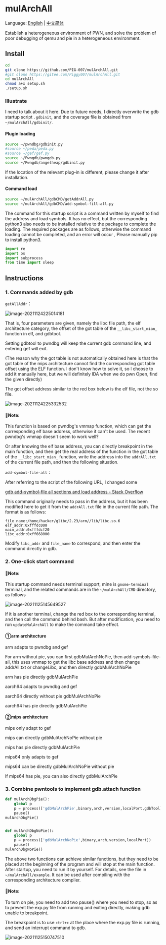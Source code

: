 # mulArchAll

Language: [English](https://github.com/PIG-007/mulArchAll/blob/master/README_en-US.md) | [中文简体](https://github.com/PIG-007/mulArchAll/blob/master/README.md)

Establish a heterogeneous environment of PWN, and solve the problem of poor debugging of qemu and pie in a heterogeneous environment.

## Install

```bash
cd
git clone https://github.com/PIG-007/mulArchAll.git
#git clone https://gitee.com/Piggy007/mulArchAll.git
cd mulArchAll
chmod a+x setup.sh
./setup.sh
```

### Illustrate

I need to talk about it here. Due to future needs, I directly overwrite the gdb startup script `.gdbinit`, and the coverage file is obtained from `~/mulArchAll/gdbinit/`.

#### Plugin loading

```bash
source ~/pwndbg/gdbinit.py
#source ~/peda/peda.py
#source ~/gef/gef.py
source ~/Pwngdb/pwngdb.py
source ~/Pwngdb/angelheap/gdbinit.py
```

If the location of the relevant plug-in is different, please change it after installation.

#### Command load 

```bash
source ~/mulArchAll/gdbCMD/getAddrAll.py
source ~/mulArchAll/gdbCMD/add-symbol-fill-all.py
```

The command for this startup script is a command written by myself to find the address and load symbols. It has no effect, but the corresponding python3 also needs to be installed relative to the package to complete the loading. The required packages are as follows, otherwise the command loading cannot be completed, and an error will occur , Please manually pip to install python3.

```python
import re
import os
import subprocess
from time import sleep
```

## Instructions

### 1. Commands added by gdb

`getAllAddr`：

![image-20211124225014181](https://pig-007.oss-cn-beijing.aliyuncs.com/img/20211124225014.png)

That is, four parameters are given, namely the libc file path, the elf architecture category, the offset of the got table of the `__libc_start_mian_` function in elf, and gdbtool.

Setting gdbtool to pwndbg will keep the current gdb command line, and entering gef will exit.

(The reason why the got table is not automatically obtained here is that the got table of the mips architecture cannot find the corresponding got table offset using the ELF function. I don't know how to solve it, so I choose to add it manually here, but we will definitely IDA when we do pwn Open, find the given directly)

The got offset address similar to the red box below is the elf file, not the so file.

![image-20211124225332532](https://pig-007.oss-cn-beijing.aliyuncs.com/img/20211124225332.png)

#### 🔺Note:

This function is based on pwndbg's vmmap function, which can get the corresponding elf base address, otherwise it can't be used. The recent pwndbg's vmmap doesn't seem to work well?

Or after knowing the elf base address, you can directly breakpoint in the main function, and then get the real address of the function in the got table of the `__libc_start_mian_` function, write the address into the `addrAll.txt` of the current file path, and then the following situation.

`add-symbol-file-all`：

After referring to the script of the following URL, I changed some

[gdb add-symbol-file all sections and load address - Stack Overflow](https://stackoverflow.com/questions/33049201/gdb-add-symbol-file-all-sections-and-load-address)

This command originally needs to pass in the address, but it has been modified here to get it from the `addrAll.txt` file in the current file path. The format is as follows:

```
file_name:/home/hacker/glibc/2.23/arm//lib/libc.so.6
elf_addr:0xfffdc000
main_addr:0xfffdcf20
libc_addr:0xff668000
```

Modify `libc_addr` and `file_name` to correspond, and then enter the command directly in gdb.

### 2. One-click start command

#### 🔺Note:

This startup command needs terminal support, mine is `gnome-terminal` terminal, and the related commands are in the `~/mulArchAll/CMD` directory, as follows

![image-20211125145649527](https://pig-007.oss-cn-beijing.aliyuncs.com/img/20211125145649.png)

If it is another terminal, change the red box to the corresponding terminal, and then call the command behind bash. But after modification, you need to run `updateMulArchAll` to make the command take effect.

#### ①arm architecture

arm adapts to pwndbg and gef

For arm without pie, you can first gdbMulArchNoPie, then add-symbols-file-all, this uses vmmap to get the libc base address and then change addrAll.txt or changeLibc, and then directly gdbMulArchNoPie

arm has pie directly gdbMulArchPie



aarch64 adapts to pwndbg and gef

aarch64 directly without pie gdbMulArchNoPie

aarch64 has pie directly gdbMulArchPie

#### ②mips architecture

mips only adapt to gef

mips can directly gdbMulArchNoPie without pie

mips has pie directly gdbMulArchPie



mips64 only adapts to gef

mips64 can be directly gdbMulArchNoPie without pie

If mips64 has pie, you can also directly gdbMulArchPie

### 3. Combine pwntools to implement gdb.attach function

```python
def mulArchDbgPie():
    global p
    p = process(['gdbMulArchPie',binary,arch,version,localPort,gdbTool])
    pause()
mulArchDbgPie()


def mulArchDbgNoPie():
    global p
    p = process(['gdbMulArchNoPie',binary,arch,version,localPort])
    pause()
mulArchDbgNoPie()
```

The above two functions can achieve similar functions, but they need to be placed at the beginning of the program and will stop at the main function. After startup, you need to run it by yourself. For details, see the file in `~/mulArchAll/example`. It can be used after compiling with the corresponding architecture compiler.

#### 🔺Note:

To turn on pie, you need to add two pause() where you need to stop, so as to prevent the exp.py file from running and exiting directly, making gdb unable to breakpoint.

The breakpoint is to use `ctrl+c` at the place where the exp.py file is running, and send an interrupt command to gdb.

![image-20211125150747510](https://pig-007.oss-cn-beijing.aliyuncs.com/img/20211125153322.png)
